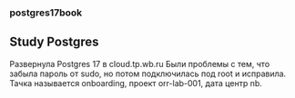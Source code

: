 ### postgres17book
## Study Postgres
Развернула Postgres 17 в cloud.tp.wb.ru
Были проблемы с тем, что забыла пароль от sudo, но потом подключилась под root и исправила.
Тачка называется onboarding, проект orr-lab-001, дата центр nb.
